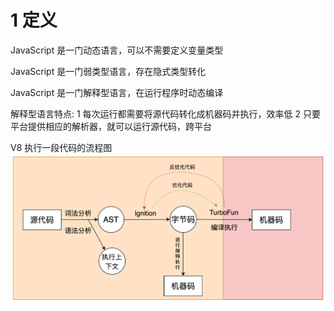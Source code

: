 
# 1 定义
JavaScript 是一门动态语言，可以不需要定义变量类型

JavaScript 是一门弱类型语言，存在隐式类型转化

JavaScript 是一门解释型语言，在运行程序时动态编译

解释型语言特点:
1 每次运行都需要将源代码转化成机器码并执行，效率低
2 只要平台提供相应的解析器，就可以运行源代码，跨平台

V8 执行一段代码的流程图
![流程](./../../public/assets/javaScript基础/2.png)